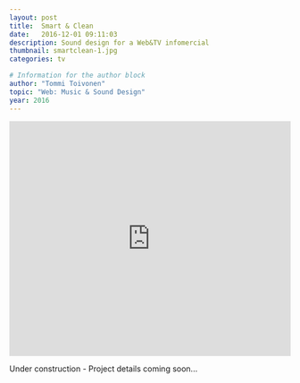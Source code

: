 ```yaml
---
layout: post
title:  Smart & Clean
date:   2016-12-01 09:11:03
description: Sound design for a Web&TV infomercial
thumbnail: smartclean-1.jpg
categories: tv

# Information for the author block
author: "Tommi Toivonen"
topic: "Web: Music & Sound Design"
year: 2016
---
```

<iframe width="100%" height="420" src="https://www.youtube.com/embed/K3Bse__TEp4" frameborder="0" allow="autoplay; encrypted-media" allowfullscreen></iframe>

Under construction - Project details coming soon...